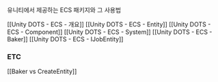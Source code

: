 유니티에서 제공하는 ECS 패키지와 그 사용법

[[Unity DOTS - ECS - 개요]]
[[Unity DOTS - ECS - Entity]]
[[Unity DOTS - ECS - Component]]
[[Unity DOTS - ECS - System]]
[[Unity DOTS - ECS - Baker]]
[[Unity DOTS - ECS - IJobEntity]]


### ETC
[[Baker vs CreateEntity]]

